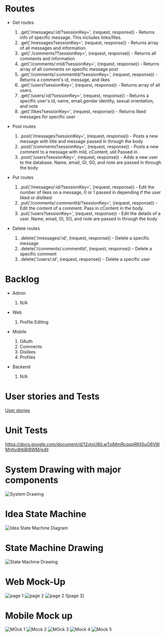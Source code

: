 
# Routes


* Get routes


   1. .get('/messages/:id/?sessionKey=<insert session key>', (request, response)) - Returns info of specific message. This includes links/files.
   1. .get('/messages?sessionKey=<insert session key>', (request, response)) - Returns array of all messages and information. 
   1. .get('./comments??sessionKey=<insert session key>', (request, response)) - Returns all comments and information
   1. .get('/comments/:mId/?sessionKey=<insert session key>', (request, response)) - Returns array of all comments on specific message post
   1. .get('/comments/:commentId/?sessionKey=<insert session key>', (request, response)) - Returns a comment's id, message, and likes
   1. .get('/users?sessionKey=<insert session key>', (request, response)) - Returns array of all users. 
   1. .get('/users/:id/?sessionKey=<insert session key>', (request, response)) - Returns a specific user's id, name, email,gender identity, sexual orientation, and note
   1. .get('/likes?sessionKey=<insert session key>', (request, response)) - Returns liked messages for specific user


* Post routes


   1. .post('/messages?sessionKey=<insert session key>', (request, response)) - Posts a new message with title and message passed in through the body
   1. .post('/comments?sessionKey=<insert session key>', (request, response)) - Posts a new comment to a message with mId, cContent, uId Passed in
   1. .post('/users?sessionKey=<insert session key>', (request, response)) - Adds a new user to the database. Name, email, GI, SO, and note are passed in through the body


* Put routes


   1. .put('/messages/:id/?sessionKey=<insert session key>', (request, response)) - Edit the number of likes on a message, 0 or 1 passed in depending if the user liked or disliked 
   1. .put('/comments/:commentId/?sessionKey=<insert session key>', (request, response)) - Edit the content of a comment. Pass in cContent in the body. 
   1. .put('/users?sessionKey=<insert session key>', (request, response)) - Edit the details of a user. Name, email, GI, SO, and note are passed in through the body


* Delete routes

   1. .delete('/messages/:id', (request, response)) - Delete a specific message
   1. .delete('/comments/:commentId', (request, response)) - Delete a specific comment
   1. .delete('/users/:id', (request, response)) - Delete a specific user
   
# Backlog

* Admin

   1. N/A

* Web
   1. Profile Editing

* Mobile

   1. OAuth
   2. Comments
   3. Dislikes
   4. Profiles

* Backend

   1. N/A

# User stories and Tests
[User stories](https://docs.google.com/document/d/1bjwfbYccF6UMZZQXPeWqkMymxNFkaRpO4HkUfeKqiH4/edit?usp=sharing)

# Unit Tests
https://docs.google.com/document/d/12otxU6lLwTojMmRcqqpRKlj5uO6V8lMntIydhbBi8WM/edit

# System Drawing with major components

![System Drawing](diagrams/Phase3_System_Drawing.JPG)

# Idea State Machine

![Idea State Machine Diagram](diagrams/phase3Diagrams/ideaStateDrawing.png)

# State Machine Drawing

![State Machine Drawing](diagrams/phase3Diagrams/stateMachineDrawing.png)

# Web Mock-Up

![page 1](diagrams/phase3Diagrams/1.png)
![page 2](diagrams/phase3Diagrams/2.png)
![page 2](diagrams/phase3Diagrams/3.png)
![page 3]

# Mobile Mock up
![MOck 1](diagrams/phase3mockmobile/1.jpg)
![Mock 2](diagrams/phase3mockmobile/2.jpg)
![MOck 3](diagrams/phase3mockmobile/3.jpg)
![Mock 4](diagrams/phase3mockmobile/4.jpg)
![Mock 5](diagrams/phase3mockmobile/5.jpg)
